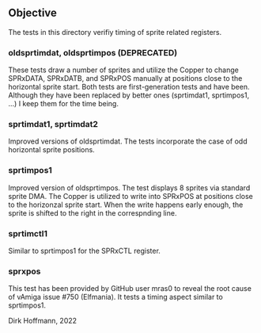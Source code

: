 ## Objective

The tests in this directory verifiy timing of sprite related registers.

### oldsprtimdat, oldsprtimpos (DEPRECATED)

These tests draw a number of sprites and utilize the Copper to change SPRxDATA, SPRxDATB, and SPRxPOS manually at positions close to the horizontal sprite start. Both tests are first-generation tests and have been. Although they have been replaced by better ones (sprtimdat1, sprtimpos1, ...) I keep them for the time being.

### sprtimdat1, sprtimdat2

Improved versions of oldsprtimdat. The tests incorporate the case of odd horizontal sprite positions.

### sprtimpos1

Improved version of oldsprtimpos. The test displays 8 sprites via standard sprite DMA. The Copper is utilized to write into SPRxPOS at positions close to the horizonzal sprite start. When the write happens early enough, the sprite is shifted to the right in the correspnding line.

### sprtimctl1

Similar to sprtimpos1 for the SPRxCTL register. 

### sprxpos

This test has been provided by GitHub user mras0 to reveal the root cause of vAmiga issue #750 (Elfmania). It tests a timing aspect similar to sprtimpos1. 


Dirk Hoffmann, 2022
